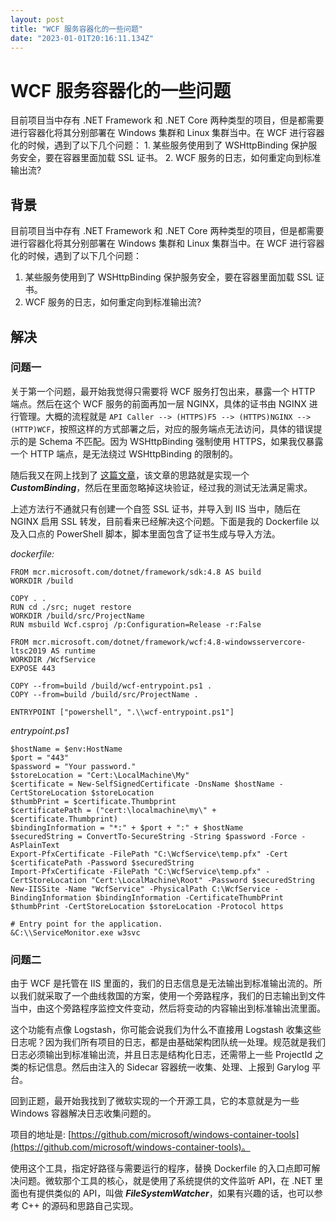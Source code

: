 ```yaml
---
layout: post
title: "WCF 服务容器化的一些问题"
date: "2023-01-01T20:16:11.134Z"
---
```

WCF 服务容器化的一些问题
==============

目前项目当中存有 .NET Framework 和 .NET Core 两种类型的项目，但是都需要进行容器化将其分别部署在 Windows 集群和 Linux 集群当中。在 WCF 进行容器化的时候，遇到了以下几个问题： 1. 某些服务使用到了 WSHttpBinding 保护服务安全，要在容器里面加载 SSL 证书。 2. WCF 服务的日志，如何重定向到标准输出流?

背景
--

目前项目当中存有 .NET Framework 和 .NET Core 两种类型的项目，但是都需要进行容器化将其分别部署在 Windows 集群和 Linux 集群当中。在 WCF 进行容器化的时候，遇到了以下几个问题：

1.  某些服务使用到了 WSHttpBinding 保护服务安全，要在容器里面加载 SSL 证书。
2.  WCF 服务的日志，如何重定向到标准输出流?

解决
--

### 问题一

关于第一个问题，最开始我觉得只需要将 WCF 服务打包出来，暴露一个 HTTP 端点。然后在这个 WCF 服务的前面再加一层 NGINX，具体的证书由 NGINX 进行管理。大概的流程就是 `API Caller --> (HTTPS)F5 --> (HTTPS)NGINX --> (HTTP)WCF`，按照这样的方式部署之后，对应的服务端点无法访问，具体的错误提示的是 Schema 不匹配。因为 WSHttpBinding 强制使用 HTTPS，如果我仅暴露一个 HTTP 端点，是无法绕过 WSHttpBinding 的限制的。

随后我又在网上找到了 [这篇文章](https://blog.hackedbrain.com/2006/09/26/how-to-ssl-passthrough-with-wcf-or-transportwithmessagecredential-over-plain-http/)，该文章的思路就是实现一个 _**CustomBinding**_，然后在里面忽略掉这块验证，经过我的测试无法满足需求。

上述方法行不通就只有创建一个自签 SSL 证书，并导入到 IIS 当中，随后在 NGINX 启用 SSL 转发，目前看来已经解决这个问题。下面是我的 Dockerfile 以及入口点的 PowerShell 脚本，脚本里面包含了证书生成与导入方法。

_dockerfile:_

    FROM mcr.microsoft.com/dotnet/framework/sdk:4.8 AS build
    WORKDIR /build
    
    COPY . .
    RUN cd ./src; nuget restore
    WORKDIR /build/src/ProjectName
    RUN msbuild Wcf.csproj /p:Configuration=Release -r:False
    
    FROM mcr.microsoft.com/dotnet/framework/wcf:4.8-windowsservercore-ltsc2019 AS runtime
    WORKDIR /WcfService
    EXPOSE 443
    
    COPY --from=build /build/wcf-entrypoint.ps1 .
    COPY --from=build /build/src/ProjectName .
    
    ENTRYPOINT ["powershell", ".\\wcf-entrypoint.ps1"]
    

_entrypoint.ps1_

    $hostName = $env:HostName
    $port = "443"
    $password = "Your password."
    $storeLocation = "Cert:\LocalMachine\My"
    $certificate = New-SelfSignedCertificate -DnsName $hostName -CertStoreLocation $storeLocation
    $thumbPrint = $certificate.Thumbprint
    $certificatePath = ("cert:\localmachine\my\" + $certificate.Thumbprint)
    $bindingInformation = "*:" + $port + ":" + $hostName
    $securedString = ConvertTo-SecureString -String $password -Force -AsPlainText
    Export-PfxCertificate -FilePath "C:\WcfService\temp.pfx" -Cert $certificatePath -Password $securedString
    Import-PfxCertificate -FilePath "C:\WcfService\temp.pfx" -CertStoreLocation "Cert:\LocalMachine\Root" -Password $securedString
    New-IISSite -Name "WcfService" -PhysicalPath C:\WcfService -BindingInformation $bindingInformation -CertificateThumbPrint $thumbPrint -CertStoreLocation $storeLocation -Protocol https
    
    # Entry point for the application.
    &C:\\ServiceMonitor.exe w3svc
    

### 问题二

由于 WCF 是托管在 IIS 里面的，我们的日志信息是无法输出到标准输出流的。所以我们就采取了一个曲线救国的方案，使用一个旁路程序，我们的日志输出到文件当中，由这个旁路程序监控文件变动，然后将变动的内容输出到标准输出流里面。

这个功能有点像 Logstash，你可能会说我们为什么不直接用 Logstash 收集这些日志呢？因为我们所有项目的日志，都是由基础架构团队统一处理。规范就是我们日志必须输出到标准输出流，并且日志是结构化日志，还需带上一些 ProjectId 之类的标记信息。然后由注入的 Sidecar 容器统一收集、处理、上报到 Garylog 平台。

回到正题，最开始我找到了微软实现的一个开源工具，它的本意就是为一些 Windows 容器解决日志收集问题的。

项目的地址是: [https://github.com/microsoft/windows-container-tools](https://github.com/microsoft/windows-container-tools)。

使用这个工具，指定好路径与需要运行的程序，替换 Dockerfile 的入口点即可解决问题。微软那个工具的核心，就是使用了系统提供的文件监听 API，在 .NET 里面也有提供类似的 API，叫做 _**FileSystemWatcher**_，如果有兴趣的话，也可以参考 C++ 的源码和思路自己实现。